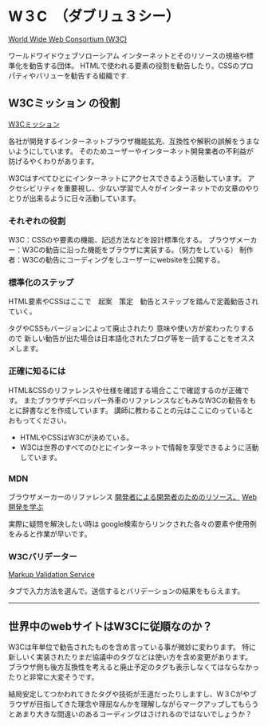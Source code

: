 # W３C　（ダブリュ３シー）

[World Wide Web Consortium (W3C)](https://www.w3.org/)

ワールドワイドウェブソローシアム
インターネットとそのリソースの規格や標準化を勧告する団体。
HTMLで使われる要素の役割を勧告したり。CSSのプロパティやバリューを勧告する組織です.


## W3Cミッション の役割
[W3Cミッション](https://www.w3.org/Consortium/mission)

各社が開発するインターネットブラウザ機能拡充、互換性や解釈の誤解をうまないようにしています。
そのためユーザーやインターネット開発業者の不利益が防げるやくわりがあります。

W3Cはすべてひとにインターネットにアクセスできるよう活動しています。
アクセシビリティを重要視し、少ない学習で人々がインターネットでの文章のやりとりが出来るように日々活動しています。


### それぞれの役割
W3C：CSSのや要素の機能、記述方法などを設計標準化する。
ブラウザメーカー：W3Cの勧告に沿った機能をブラウザに実装する。（努力をしている）
制作者：W3Cの勧告にコーディングをしユーザーにwebsiteを公開する。


### 標準化のステップ
HTML要素やCSSはここで　起案　策定　勧告とステップを踏んで定義勧告されていく。

タグやCSSもバージョンによって廃止されたり
意味や使い方が変わったりするので
新しい勧告が出た場合は日本語化されたブログ等を一読することをオススメします。


### 正確に知るには

 HTML&CSSのリファレンスや仕様を確認する場合ここで確認するのが正確です。
 またブラウザデベロッパー外車のリファレンスなどもみなW3Cの勧告をもとに辞書などを作成しています。
 講師に教わることの元はここにのっているとおもってください。


- HTMLやCSSはW3Cが決めている。
- W3Cは世界のすべてのひとにインターネットで情報を享受できるように活動しています。

### MDN

ブラウザメーカーのリファレンス
[開発者による開発者のためのリソース。](https://developer.mozilla.org/ja/)
[Web 開発を学ぶ](https://developer.mozilla.org/ja/docs/Learn)

実際に疑問を解決したい時は
google検索からリンクされた各々の要素や使用例をみると作業が早いです。


### W3Cバリデーター
[ Markup Validation Service](https://validator.w3.org/)

タブで入力方法を選んで。送信するとバリデーションの結果をもらえます。


----

## 世界中のwebサイトはW3Cに従順なのか？

W3Cは年単位で勧告されたものを含め言っている事が微妙に変わります。
特に新しいく実装されたりまだ協議中のタグなどは使い方を含め変更があります。
ブラウザ側も後方互換性を考えると廃止予定のタグも表示しなくてはならなかったりと非常に大変そうです。

結局安定してつかわれてきたタグや技術が王道だったりしますし、W３Cがやブラウザが目指してきた理念や理屈なんかを理解しながらマークアップしてもらうとあまり大きな間違いのあるコーディングはさけれるのではないでしょうか？


